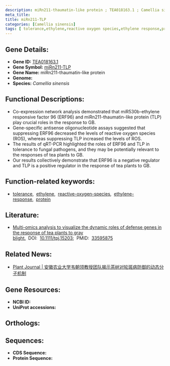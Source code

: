 ```yaml
---
description: miRn211-thaumatin-like protein ; TEA018163.1 ; Camellia sinensis
meta_title:
title: miRn211-TLP
categories: [Camellia sinensis]
tags: [ tolerance,ethylene,reactive oxygen species,ethylene response,protein ]
---
```


## Gene Details:
- **Gene ID:** [TEA018163.1]()
- **Gene Symbol:** <u>miRn211-TLP</u>
- **Gene Name:** miRn211-thaumatin-like protein
- **Genome:** 
- **Species:** *Camellia sinensis*

## Functional Descriptions:
   - Co-expression network analysis demonstrated that miR530b-ethylene responsive factor 96 (ERF96) and miRn211-thaumatin-like protein (TLP) play crucial roles in the response to GB.
   - Gene-specific antisense oligonucleotide assays suggested that suppressing ERF96 decreased the levels of reactive oxygen species (ROS), whereas suppressing TLP increased the levels of ROS.
   - The results of qRT-PCR highlighted the roles of ERF96 and TLP in tolerance to fungal pathogens, and they may be potentially relevant to the responses of tea plants to GB.
   - Our results collectively demonstrate that ERF96 is a negative regulator and TLP is a positive regulator in the response of tea plants to GB.

## Function-related keywords:
   - [tolerance](/tags/tolerance/),&nbsp;&nbsp;[ethylene](/tags/ethylene/),&nbsp;&nbsp;[reactive-oxygen-species](/tags/reactive-oxygen-species/),&nbsp;&nbsp;[ethylene-response](/tags/ethylene-response/),&nbsp;&nbsp;[protein](/tags/protein/)

## Literature:
   - [Multi-omics analysis to visualize the dynamic roles of defense genes in the response of tea plants to gray blight.](https://www.doi.org/10.1111/tpj.15203)&nbsp;&nbsp;DOI:&nbsp;&nbsp;[10.1111/tpj.15203](https://www.doi.org/10.1111/tpj.15203);&nbsp;&nbsp;PMID:&nbsp;&nbsp;[33595875](https://pubmed.ncbi.nlm.nih.gov/33595875/)

## Related News:
   - [Plant Journal | 安徽农业大学韦朝领教授团队揭示茶树对轮斑病防御的动态分子机制](https://mp.weixin.qq.com/s?__biz=MzU3ODY3MDM0NA==&mid=2247503179&idx=3&sn=a87d7fefae8b35c2e864081ba6ed54ac&chksm=fd73572cca04de3a023c992a893ff1929bbfd368481c6db80f04f5e84a0e8a4eaa30d5d6a029&scene=27#wechat_redirect)

## Gene Resources:
- **NCBI ID:**  [](https://www.ncbi.nlm.nih.gov/search/all/?term=)
- **UniProt accessions:**  [](https://www.uniprot.org/uniprotkb//entry)

## Orthologs:

## Sequences:
- **CDS Sequence:**
- **Protein Sequence:**
